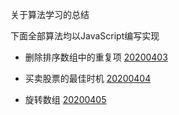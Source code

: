 关于算法学习的总结

下面全部算法均以JavaScript编写实现

 - 删除排序数组中的重复项
[20200403](./202004/20200403.js)

 - 买卖股票的最佳时机
 [20200404](./202004/20200404.js)

  - 旋转数组
 [20200405](./202004/20200405.js)
 
